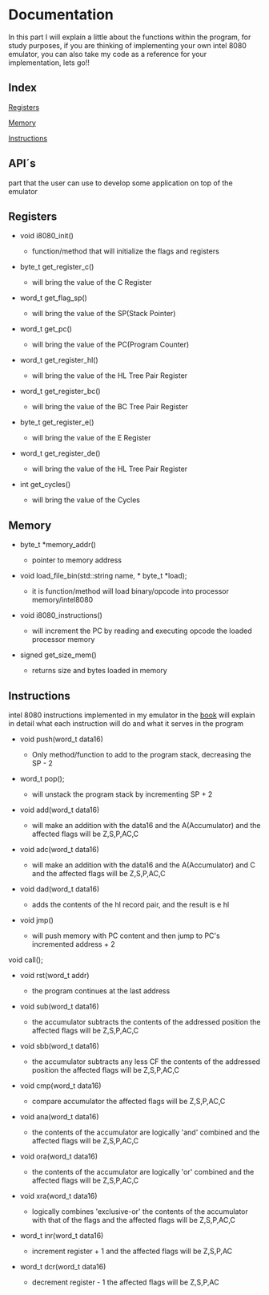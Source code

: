 # Documentation

In this part I will explain a little about the functions within the program, for study purposes, 
if you are thinking of implementing your own intel 8080 emulator, 
you can also take my code as a reference for your implementation, lets go!!

## Index 

[Registers](#registers)

[Memory](#memory)

[Instructions](#instructions)


## API´s

part that the user can use to develop some application on top of the emulator

## Registers 

* void i8080_init()

    * function/method that will initialize the flags and registers

* byte_t get_register_c() 
    
    * will bring the value of the C Register

* word_t get_flag_sp()
  
    * will bring the value of the SP(Stack Pointer)

* word_t get_pc()
    
    * will bring the value of the PC(Program Counter)
    
* word_t get_register_hl()
  
    * will bring the value of the HL Tree Pair Register
  
* word_t get_register_bc()
  
    * will bring the value of the BC Tree Pair Register
  
* byte_t get_register_e()

    * will bring the value of the E Register

* word_t get_register_de()

    * will bring the value of the HL Tree Pair Register
    
* int get_cycles()

    * will bring the value of the Cycles 
    
## Memory 

* byte_t *memory_addr()
  
    * pointer to memory address
   

* void load_file_bin(std::string name, * byte_t *load);
 
    * it is function/method will load binary/opcode
    into processor memory/intel8080
    
* void i8080_instructions()

    * will increment the PC by reading and executing opcode the loaded processor memory

* signed get_size_mem()
  * returns size and bytes loaded in memory

## Instructions 

intel 8080 instructions implemented in my emulator
in the [book]( https://altairclone.com/downloads/manuals/8080%20Programmers%20Manual.pdf) will explain in detail what each instruction will do and what it serves in the program

* void push(word_t data16)

    * Only method/function to add to the program stack, decreasing the SP - 2

* word_t pop();

    * will unstack the program stack by 
    incrementing SP + 2

* void add(word_t data16)

    * will make an addition with the data16 and the A(Accumulator) and the affected flags will be Z,S,P,AC,C

* void adc(word_t data16)

    * will make an addition with the data16 and the A(Accumulator) and C and the affected flags will be Z,S,P,AC,C

* void dad(word_t data16)
  * adds the contents of the hl record pair, and the result is e hl

* void jmp()

    * will push memory with PC content
    and then jump to PC's incremented address + 2

void call();

* void rst(word_t addr)
  *  the program continues at the last address

* void sub(word_t data16)
  *  the accumulator subtracts the contents of the addressed position the affected flags will be Z,S,P,AC,C

* void sbb(word_t data16)
  * the accumulator subtracts any less CF the contents of the addressed position the affected flags will be Z,S,P,AC,C

* void cmp(word_t data16)
  * compare accumulator the affected flags will be Z,S,P,AC,C

* void ana(word_t data16)
  * the contents of the accumulator are logically 'and' combined and the affected flags will be Z,S,P,AC,C

* void ora(word_t data16)
    *  the contents of the accumulator are logically 'or' combined and the affected flags will be Z,S,P,AC,C

* void xra(word_t data16)
    * logically combines 'exclusive-or' the contents of the accumulator with that of the flags and the affected flags will be Z,S,P,AC,C

* word_t inr(word_t data16)
  * increment register + 1 and the affected flags will be Z,S,P,AC

* word_t dcr(word_t data16)
  * decrement register - 1  the affected flags will be Z,S,P,AC
  

